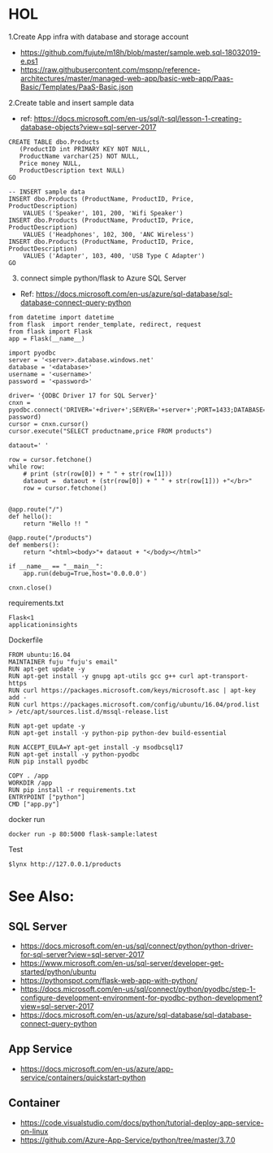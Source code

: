 # HOL

1.Create App infra with database and storage account
* https://github.com/fujute/m18h/blob/master/sample.web.sql-18032019-e.ps1
* https://raw.githubusercontent.com/mspnp/reference-architectures/master/managed-web-app/basic-web-app/Paas-Basic/Templates/PaaS-Basic.json

2.Create table and insert sample data
* ref: https://docs.microsoft.com/en-us/sql/t-sql/lesson-1-creating-database-objects?view=sql-server-2017
```shell
CREATE TABLE dbo.Products  
   (ProductID int PRIMARY KEY NOT NULL,  
   ProductName varchar(25) NOT NULL,  
   Price money NULL,  
   ProductDescription text NULL)  
GO

-- INSERT sample data  
INSERT dbo.Products (ProductName, ProductID, Price, ProductDescription)  
    VALUES ('Speaker', 101, 200, 'Wifi Speaker')   
INSERT dbo.Products (ProductName, ProductID, Price, ProductDescription)  
    VALUES ('Headphones', 102, 300, 'ANC Wireless')   
INSERT dbo.Products (ProductName, ProductID, Price, ProductDescription)  
    VALUES ('Adapter', 103, 400, 'USB Type C Adapter')  
GO
```

3. connect simple python/flask to Azure SQL Server 
* Ref: https://docs.microsoft.com/en-us/azure/sql-database/sql-database-connect-query-python 
```shell
from datetime import datetime  
from flask  import render_template, redirect, request
from flask import Flask
app = Flask(__name__)

import pyodbc
server = '<server>.database.windows.net'
database = '<database>'
username = '<username>'
password = '<password>'

driver= '{ODBC Driver 17 for SQL Server}'
cnxn = pyodbc.connect('DRIVER='+driver+';SERVER='+server+';PORT=1433;DATABASE='+database+';UID='+username+';PWD='+ password)
cursor = cnxn.cursor()
cursor.execute("SELECT productname,price FROM products")

dataout=' '

row = cursor.fetchone()
while row:
    # print (str(row[0]) + " " + str(row[1]))
    dataout =  dataout + (str(row[0]) + " " + str(row[1])) +"</br>"
    row = cursor.fetchone()


@app.route("/")
def hello():
    return "Hello !! "

@app.route("/products")
def members():
    return "<html><body>"+ dataout + "</body></html>"

if __name__ == "__main__":
    app.run(debug=True,host='0.0.0.0')

cnxn.close()  
```
requirements.txt
```shell
Flask<1
applicationinsights
```
Dockerfile
```shell
FROM ubuntu:16.04
MAINTAINER fuju "fuju's email"
RUN apt-get update -y
RUN apt-get install -y gnupg apt-utils gcc g++ curl apt-transport-https
RUN curl https://packages.microsoft.com/keys/microsoft.asc | apt-key add - 
RUN curl https://packages.microsoft.com/config/ubuntu/16.04/prod.list > /etc/apt/sources.list.d/mssql-release.list

RUN apt-get update -y
RUN apt-get install -y python-pip python-dev build-essential

RUN ACCEPT_EULA=Y apt-get install -y msodbcsql17
RUN apt-get install -y python-pyodbc
RUN pip install pyodbc

COPY . /app
WORKDIR /app
RUN pip install -r requirements.txt
ENTRYPOINT ["python"]
CMD ["app.py"]
```
docker run
```shell
docker run -p 80:5000 flask-sample:latest
```
Test
```shell
$lynx http://127.0.0.1/products
```
# See Also:
## SQL Server
* https://docs.microsoft.com/en-us/sql/connect/python/python-driver-for-sql-server?view=sql-server-2017
* https://www.microsoft.com/en-us/sql-server/developer-get-started/python/ubuntu
* https://pythonspot.com/flask-web-app-with-python/
* https://docs.microsoft.com/en-us/sql/connect/python/pyodbc/step-1-configure-development-environment-for-pyodbc-python-development?view=sql-server-2017
* https://docs.microsoft.com/en-us/azure/sql-database/sql-database-connect-query-python
## App Service
* https://docs.microsoft.com/en-us/azure/app-service/containers/quickstart-python
## Container
* https://code.visualstudio.com/docs/python/tutorial-deploy-app-service-on-linux
* https://github.com/Azure-App-Service/python/tree/master/3.7.0
